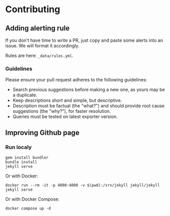 
# Contributing

## Adding alerting rule

If you don't have time to write a PR, just copy and paste some alerts into an issue. We will format it accordingly.

Rules are here: `_data/rules.yml`.

### Guidelines

Please ensure your pull request adheres to the following guidelines:

- Search previous suggestions before making a new one, as yours may be a duplicate.
- Keep descriptions short and simple, but descriptive.
- Description must be factual (the "what?") and should provide root cause suggestions (the "why?"), for faster resolution.
- Queries must be tested on latest exporter version.

## Improving Github page

### Run localy

```
gem install bundler
bundle install
jekyll serve
```

Or with Docker:

```
docker run --rm -it -p 4000:4000 -v $(pwd):/srv/jekyll jekyll/jekyll jekyll serve
```

Or with Docker Compose:

```
docker compose up -d
```
